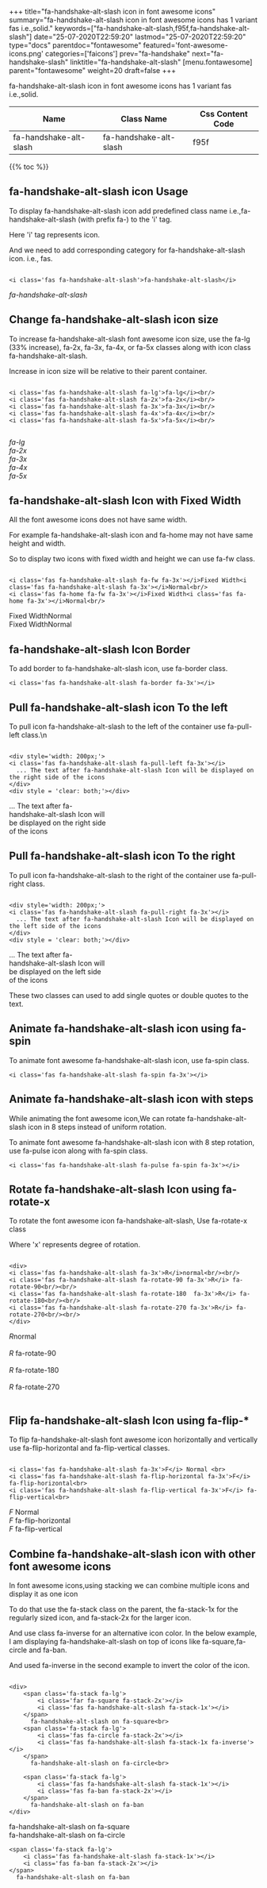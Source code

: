 +++
title="fa-handshake-alt-slash icon in font awesome icons"
summary="fa-handshake-alt-slash icon in font awesome icons has 1 variant fas i.e.,solid."
keywords=["fa-handshake-alt-slash,f95f,fa-handshake-alt-slash"]
date="25-07-2020T22:59:20"
lastmod="25-07-2020T22:59:20"
type="docs"
parentdoc="fontawesome"
featured='font-awesome-icons.png'
categories=['faicons']
prev="fa-handshake"
next="fa-handshake-slash"
linktitle="fa-handshake-alt-slash"
[menu.fontawesome]
parent="fontawesome"
weight=20
draft=false
+++


fa-handshake-alt-slash icon in font awesome icons has 1 variant fas i.e.,solid.

<div class='table-responsive'><table class='table'><thead><tr><th>Name</th><th>Class Name</th><th>Css Content Code</th></tr></thead><tbody><tr><td>fa-handshake-alt-slash</td><td>fa-handshake-alt-slash</td><td>f95f</td></tr></tbody></table></div>


{{% toc %}}


## fa-handshake-alt-slash icon Usage

To display fa-handshake-alt-slash icon add predefined class name i.e.,fa-handshake-alt-slash (with prefix fa-) to the 'i' tag.

Here 'i' tag represents icon.

And we need to add corresponding category for fa-handshake-alt-slash icon. i.e., fas.


```

<i class='fas fa-handshake-alt-slash'>fa-handshake-alt-slash</i>
```

<i class='fas fa-handshake-alt-slash'>fa-handshake-alt-slash</i>




## Change fa-handshake-alt-slash icon size
To increase fa-handshake-alt-slash font awesome icon size, use the fa-lg (33% increase), fa-2x, fa-3x, fa-4x, or fa-5x classes along with icon class fa-handshake-alt-slash.

Increase in icon size will be relative to their parent container. 

```

<i class='fas fa-handshake-alt-slash fa-lg'>fa-lg</i><br/>
<i class='fas fa-handshake-alt-slash fa-2x'>fa-2x</i><br/>
<i class='fas fa-handshake-alt-slash fa-3x'>fa-3x</i><br/>
<i class='fas fa-handshake-alt-slash fa-4x'>fa-4x</i><br/>
<i class='fas fa-handshake-alt-slash fa-5x'>fa-5x</i><br/>
            
```

<i class='fas fa-handshake-alt-slash fa-lg'>fa-lg</i><br/>
<i class='fas fa-handshake-alt-slash fa-2x'>fa-2x</i><br/>
<i class='fas fa-handshake-alt-slash fa-3x'>fa-3x</i><br/>
<i class='fas fa-handshake-alt-slash fa-4x'>fa-4x</i><br/>
<i class='fas fa-handshake-alt-slash fa-5x'>fa-5x</i><br/>
            



## fa-handshake-alt-slash Icon with Fixed Width 

All the font awesome icons does not have same width.

For example fa-handshake-alt-slash icon and fa-home may not have same height and width.

So to display two icons with fixed width and height we can use fa-fw class.


```

<i class='fas fa-handshake-alt-slash fa-fw fa-3x'></i>Fixed Width<i class='fas fa-handshake-alt-slash fa-3x'></i>Normal<br/>
<i class='fas fa-home fa-fw fa-3x'></i>Fixed Width<i class='fas fa-home fa-3x'></i>Normal<br/>
```

<i class='fas fa-handshake-alt-slash fa-fw fa-3x'></i>Fixed Width<i class='fas fa-handshake-alt-slash fa-3x'></i>Normal<br/>
<i class='fas fa-home fa-fw fa-3x'></i>Fixed Width<i class='fas fa-home fa-3x'></i>Normal<br/>



## fa-handshake-alt-slash Icon Border 

To add border to fa-handshake-alt-slash icon, use fa-border class.


```
<i class='fas fa-handshake-alt-slash fa-border fa-3x'></i>

```
<i class='fas fa-handshake-alt-slash fa-border fa-3x'></i>





## Pull fa-handshake-alt-slash icon To the left

To pull icon fa-handshake-alt-slash to the left of the container use fa-pull-left class.\n

```

<div style='width: 200px;'>
<i class='fas fa-handshake-alt-slash fa-pull-left fa-3x'></i>
  ... The text after fa-handshake-alt-slash Icon will be displayed on the right side of the icons
</div>
<div style = 'clear: both;'></div>
```

<div style='width: 200px;'>
<i class='fas fa-handshake-alt-slash fa-pull-left fa-3x'></i>
  ... The text after fa-handshake-alt-slash Icon will be displayed on the right side of the icons
</div>
<div style = 'clear: both;'></div>




## Pull fa-handshake-alt-slash icon To the right
To pull icon fa-handshake-alt-slash to the right of the container use fa-pull-right class.

```

<div style='width: 200px;'>
<i class='fas fa-handshake-alt-slash fa-pull-right fa-3x'></i>
  ... The text after fa-handshake-alt-slash Icon will be displayed on the left side of the icons
</div>
<div style = 'clear: both;'></div>
```

<div style='width: 200px;'>
<i class='fas fa-handshake-alt-slash fa-pull-right fa-3x'></i>
  ... The text after fa-handshake-alt-slash Icon will be displayed on the left side of the icons
</div>
<div style = 'clear: both;'></div>

These two classes can used to add single quotes or double quotes to the text.


## Animate fa-handshake-alt-slash icon using fa-spin
To animate font awesome fa-handshake-alt-slash icon, use fa-spin class.

```
<i class='fas fa-handshake-alt-slash fa-spin fa-3x'></i>
```
<i class='fas fa-handshake-alt-slash fa-spin fa-3x'></i>




## Animate fa-handshake-alt-slash icon with steps
While animating the font awesome icon,We can rotate fa-handshake-alt-slash icon in 8 steps instead of uniform rotation.

To animate font awesome fa-handshake-alt-slash icon with 8 step rotation, use fa-pulse icon along with fa-spin class.


```
<i class='fas fa-handshake-alt-slash fa-pulse fa-spin fa-3x'></i>

```
<i class='fas fa-handshake-alt-slash fa-pulse fa-spin fa-3x'></i>





## Rotate fa-handshake-alt-slash Icon using fa-rotate-x
To rotate the font awesome icon fa-handshake-alt-slash, Use fa-rotate-x class

Where 'x' represents degree of rotation.


```

<div>
<i class='fas fa-handshake-alt-slash fa-3x'>R</i>normal<br/><br/>
<i class='fas fa-handshake-alt-slash fa-rotate-90 fa-3x'>R</i> fa-rotate-90<br/><br/> 
<i class='fas fa-handshake-alt-slash fa-rotate-180  fa-3x'>R</i> fa-rotate-180<br/><br/> 
<i class='fas fa-handshake-alt-slash fa-rotate-270 fa-3x'>R</i> fa-rotate-270<br/><br/>
</div>
```

<div>
<i class='fas fa-handshake-alt-slash fa-3x'>R</i>normal<br/><br/>
<i class='fas fa-handshake-alt-slash fa-rotate-90 fa-3x'>R</i> fa-rotate-90<br/><br/> 
<i class='fas fa-handshake-alt-slash fa-rotate-180  fa-3x'>R</i> fa-rotate-180<br/><br/> 
<i class='fas fa-handshake-alt-slash fa-rotate-270 fa-3x'>R</i> fa-rotate-270<br/><br/>
</div>




## Flip fa-handshake-alt-slash Icon using fa-flip-*
To flip fa-handshake-alt-slash font awesome icon horizontally and vertically use fa-flip-horizontal and fa-flip-vertical classes. 

```

<i class='fas fa-handshake-alt-slash fa-3x'>F</i> Normal <br>
<i class='fas fa-handshake-alt-slash fa-flip-horizontal fa-3x'>F</i> fa-flip-horizontal<br>
<i class='fas fa-handshake-alt-slash fa-flip-vertical fa-3x'>F</i> fa-flip-vertical<br>
```

<i class='fas fa-handshake-alt-slash fa-3x'>F</i> Normal <br>
<i class='fas fa-handshake-alt-slash fa-flip-horizontal fa-3x'>F</i> fa-flip-horizontal<br>
<i class='fas fa-handshake-alt-slash fa-flip-vertical fa-3x'>F</i> fa-flip-vertical<br>




## Combine fa-handshake-alt-slash icon with other font awesome icons
In font awesome icons,using stacking we can combine multiple icons and display it as one icon 

To do that use the fa-stack class on the parent, the fa-stack-1x for the regularly sized icon, and fa-stack-2x for the larger icon.

And use class fa-inverse for an alternative icon color. 
In the below example, I am displaying fa-handshake-alt-slash on top of icons like fa-square,fa-circle and fa-ban.

And used fa-inverse in the second example to invert the color of the icon.

```

<div>
    <span class='fa-stack fa-lg'>
        <i class='far fa-square fa-stack-2x'></i>
        <i class='fas fa-handshake-alt-slash fa-stack-1x'></i>
    </span>
      fa-handshake-alt-slash on fa-square<br>
    <span class='fa-stack fa-lg'>
        <i class='fas fa-circle fa-stack-2x'></i>
        <i class='fas fa-handshake-alt-slash fa-stack-1x fa-inverse'></i>
    </span>
      fa-handshake-alt-slash on fa-circle<br>

    <span class='fa-stack fa-lg'>
        <i class='fas fa-handshake-alt-slash fa-stack-1x'></i>
        <i class='fas fa-ban fa-stack-2x'></i>
    </span>
      fa-handshake-alt-slash on fa-ban
</div>
```

<div>
    <span class='fa-stack fa-lg'>
        <i class='far fa-square fa-stack-2x'></i>
        <i class='fas fa-handshake-alt-slash fa-stack-1x'></i>
    </span>
      fa-handshake-alt-slash on fa-square<br>
    <span class='fa-stack fa-lg'>
        <i class='fas fa-circle fa-stack-2x'></i>
        <i class='fas fa-handshake-alt-slash fa-stack-1x fa-inverse'></i>
    </span>
      fa-handshake-alt-slash on fa-circle<br>

    <span class='fa-stack fa-lg'>
        <i class='fas fa-handshake-alt-slash fa-stack-1x'></i>
        <i class='fas fa-ban fa-stack-2x'></i>
    </span>
      fa-handshake-alt-slash on fa-ban
</div>






